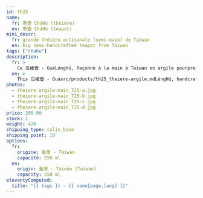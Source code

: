 ```yaml
---
id: th25
name:
  fr: 茶壺 CháHú (théière)
  en: 茶壺 CháHú (teapot)
mini_descr:
  fr: grande théière artisanale (semi-main) de Taïwan
  en: big semi-handcrafted teapot from Taiwan
tags: ["chahu"]
description:
  fr: >
    Ce 瓜棱壺 - GuāLéngHú, façonné à la main à Taïwan en argile pourpre, reflète l’élégance de la nature et l’artisanat traditionnel. Avec sa capacité de 550 ml,<!--more--> il est idéal pour partager un thé dans une ambiance conviviale. Sa forme en courge et ses lignes soignées en font un objet unique, à la fois pratique et plein de caractère.
  en: >
    This 瓜棱壺 - Guāsrc/products/th25_theiere-argile.mdLéngHú, handcrafted in Taiwan from purple clay, reflects the elegance of nature and traditional craftsmanship. With its 550 ml capacity,<!--more--> it’s perfect for sharing tea in a warm and friendly atmosphere. Its gourd-like shape and refined lines make it a unique piece, both functional and full of character.
photos:
  - theiere-argile-main_T25-a.jpg
  - theiere-argile-main_T25-b.jpg
  - theiere-argile-main_T25-c.jpg
  - theiere-argile-main_T25-d.jpg
price: 200.00
stock: 1
weight: 426
shipping_type: colis_base
shipping_point: 10
options:
  fr:
    origine: 臺灣 - Táiwān
    capacité: 550 ml
  en:
    origin: 臺灣 - Táiwān (Taiwan)
    capacity: 550 ml
eleventyComputed:
  title: "{{ tags }} - {{ name[page.lang] }}"
---
```

